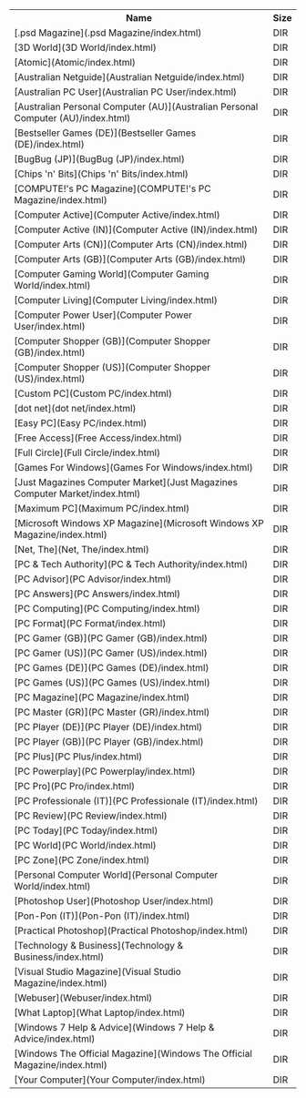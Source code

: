 <table>
<tr><th>Name</th><th>Size</th></tr>
<tr><td>[.psd Magazine](.psd Magazine/index.html)</td><td>DIR</td></tr>
<tr><td>[3D World](3D World/index.html)</td><td>DIR</td></tr>
<tr><td>[Atomic](Atomic/index.html)</td><td>DIR</td></tr>
<tr><td>[Australian Netguide](Australian Netguide/index.html)</td><td>DIR</td></tr>
<tr><td>[Australian PC User](Australian PC User/index.html)</td><td>DIR</td></tr>
<tr><td>[Australian Personal Computer (AU)](Australian Personal Computer (AU)/index.html)</td><td>DIR</td></tr>
<tr><td>[Bestseller Games (DE)](Bestseller Games (DE)/index.html)</td><td>DIR</td></tr>
<tr><td>[BugBug (JP)](BugBug (JP)/index.html)</td><td>DIR</td></tr>
<tr><td>[Chips 'n' Bits](Chips 'n' Bits/index.html)</td><td>DIR</td></tr>
<tr><td>[COMPUTE!'s PC Magazine](COMPUTE!'s PC Magazine/index.html)</td><td>DIR</td></tr>
<tr><td>[Computer Active](Computer Active/index.html)</td><td>DIR</td></tr>
<tr><td>[Computer Active (IN)](Computer Active (IN)/index.html)</td><td>DIR</td></tr>
<tr><td>[Computer Arts (CN)](Computer Arts (CN)/index.html)</td><td>DIR</td></tr>
<tr><td>[Computer Arts (GB)](Computer Arts (GB)/index.html)</td><td>DIR</td></tr>
<tr><td>[Computer Gaming World](Computer Gaming World/index.html)</td><td>DIR</td></tr>
<tr><td>[Computer Living](Computer Living/index.html)</td><td>DIR</td></tr>
<tr><td>[Computer Power User](Computer Power User/index.html)</td><td>DIR</td></tr>
<tr><td>[Computer Shopper (GB)](Computer Shopper (GB)/index.html)</td><td>DIR</td></tr>
<tr><td>[Computer Shopper (US)](Computer Shopper (US)/index.html)</td><td>DIR</td></tr>
<tr><td>[Custom PC](Custom PC/index.html)</td><td>DIR</td></tr>
<tr><td>[dot net](dot net/index.html)</td><td>DIR</td></tr>
<tr><td>[Easy PC](Easy PC/index.html)</td><td>DIR</td></tr>
<tr><td>[Free Access](Free Access/index.html)</td><td>DIR</td></tr>
<tr><td>[Full Circle](Full Circle/index.html)</td><td>DIR</td></tr>
<tr><td>[Games For Windows](Games For Windows/index.html)</td><td>DIR</td></tr>
<tr><td>[Just Magazines Computer Market](Just Magazines Computer Market/index.html)</td><td>DIR</td></tr>
<tr><td>[Maximum PC](Maximum PC/index.html)</td><td>DIR</td></tr>
<tr><td>[Microsoft Windows XP Magazine](Microsoft Windows XP Magazine/index.html)</td><td>DIR</td></tr>
<tr><td>[Net, The](Net, The/index.html)</td><td>DIR</td></tr>
<tr><td>[PC & Tech Authority](PC & Tech Authority/index.html)</td><td>DIR</td></tr>
<tr><td>[PC Advisor](PC Advisor/index.html)</td><td>DIR</td></tr>
<tr><td>[PC Answers](PC Answers/index.html)</td><td>DIR</td></tr>
<tr><td>[PC Computing](PC Computing/index.html)</td><td>DIR</td></tr>
<tr><td>[PC Format](PC Format/index.html)</td><td>DIR</td></tr>
<tr><td>[PC Gamer (GB)](PC Gamer (GB)/index.html)</td><td>DIR</td></tr>
<tr><td>[PC Gamer (US)](PC Gamer (US)/index.html)</td><td>DIR</td></tr>
<tr><td>[PC Games (DE)](PC Games (DE)/index.html)</td><td>DIR</td></tr>
<tr><td>[PC Games (US)](PC Games (US)/index.html)</td><td>DIR</td></tr>
<tr><td>[PC Magazine](PC Magazine/index.html)</td><td>DIR</td></tr>
<tr><td>[PC Master (GR)](PC Master (GR)/index.html)</td><td>DIR</td></tr>
<tr><td>[PC Player (DE)](PC Player (DE)/index.html)</td><td>DIR</td></tr>
<tr><td>[PC Player (GB)](PC Player (GB)/index.html)</td><td>DIR</td></tr>
<tr><td>[PC Plus](PC Plus/index.html)</td><td>DIR</td></tr>
<tr><td>[PC Powerplay](PC Powerplay/index.html)</td><td>DIR</td></tr>
<tr><td>[PC Pro](PC Pro/index.html)</td><td>DIR</td></tr>
<tr><td>[PC Professionale (IT)](PC Professionale (IT)/index.html)</td><td>DIR</td></tr>
<tr><td>[PC Review](PC Review/index.html)</td><td>DIR</td></tr>
<tr><td>[PC Today](PC Today/index.html)</td><td>DIR</td></tr>
<tr><td>[PC World](PC World/index.html)</td><td>DIR</td></tr>
<tr><td>[PC Zone](PC Zone/index.html)</td><td>DIR</td></tr>
<tr><td>[Personal Computer World](Personal Computer World/index.html)</td><td>DIR</td></tr>
<tr><td>[Photoshop User](Photoshop User/index.html)</td><td>DIR</td></tr>
<tr><td>[Pon-Pon (IT)](Pon-Pon (IT)/index.html)</td><td>DIR</td></tr>
<tr><td>[Practical Photoshop](Practical Photoshop/index.html)</td><td>DIR</td></tr>
<tr><td>[Technology & Business](Technology & Business/index.html)</td><td>DIR</td></tr>
<tr><td>[Visual Studio Magazine](Visual Studio Magazine/index.html)</td><td>DIR</td></tr>
<tr><td>[Webuser](Webuser/index.html)</td><td>DIR</td></tr>
<tr><td>[What Laptop](What Laptop/index.html)</td><td>DIR</td></tr>
<tr><td>[Windows 7 Help & Advice](Windows 7 Help & Advice/index.html)</td><td>DIR</td></tr>
<tr><td>[Windows The Official Magazine](Windows The Official Magazine/index.html)</td><td>DIR</td></tr>
<tr><td>[Your Computer](Your Computer/index.html)</td><td>DIR</td></tr>
</table>
